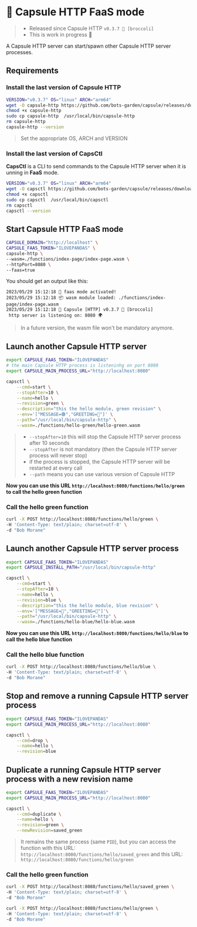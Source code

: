 # 🚀 Capsule HTTP FaaS mode

> - Released since Capsule HTTP `v0.3.7 🥦 [broccoli]`
> - This is work in progress 🚧

A Capsule HTTP server can start/spawn other Capsule HTTP server processes.

## Requirements

### Install the last version of Capsule HTTP

```bash
VERSION="v0.3.7" OS="linux" ARCH="arm64"
wget -O capsule-http https://github.com/bots-garden/capsule/releases/download/${VERSION}/capsule-http-${VERSION}-${OS}-${ARCH}
chmod +x capsule-http
sudo cp capsule-http  /usr/local/bin/capsule-http
rm capsule-http
capsule-http --version
```
> Set the appropriate OS, ARCH and VERSION

### Install the last version of CapsCtl

**CapsCtl** is a CLI to send commands to the Capsule HTTP server when it is unning in **FaaS** mode.

```bash
VERSION="v0.3.7" OS="linux" ARCH="arm64"
wget -O capsctl https://github.com/bots-garden/capsule/releases/download/${VERSION}/capsctl-${VERSION}-${OS}-${ARCH}
chmod +x capsctl
sudo cp capsctl  /usr/local/bin/capsctl
rm capsctl
capsctl --version
```

## Start Capsule HTTP FaaS mode

```bash
CAPSULE_DOMAIN="http://localhost" \
CAPSULE_FAAS_TOKEN="ILOVEPANDAS" \
capsule-http \
--wasm=./functions/index-page/index-page.wasm \
--httpPort=8080 \
--faas=true
```

You should get an output like this:
```
2023/05/29 15:12:18 🚀 faas mode activated!
2023/05/29 15:12:18 📦 wasm module loaded: ./functions/index-page/index-page.wasm
2023/05/29 15:12:18 💊 Capsule [HTTP] v0.3.7 🥦 [broccoli]
 http server is listening on: 8080 🌍
```

> In a future version, the wasm file won't be mandatory anymore.

## Launch another Capsule HTTP server

```bash
export CAPSULE_FAAS_TOKEN="ILOVEPANDAS"
# the main Capsule HTTP process is listeninhg on port 8080
export CAPSULE_MAIN_PROCESS_URL="http://localhost:8080" 

capsctl \
    --cmd=start \
    --stopAfter=10 \
    --name=hello \
    --revision=green \
    --description="this the hello module, green revision" \
    --env='["MESSAGE=🟢","GREETING=🤗"]' \
    --path="/usr/local/bin/capsule-http" \
    --wasm=./functions/hello-green/hello-green.wasm
```
> - `--stopAfter=10` this will stop the Capsule HTTP server process after 10 seconds
> - `--stopAfter` is not mandatory (then the Capsule HTTP server process will never stop)
> - if the process is stopped, the Capsule HTTP server will be restarted at every call
> - `--path` means you can use various version of Capsule HTTP

**Now you can use this URL `http://localhost:8080/functions/hello/green` to call the hello green function**

### Call the hello green function

```bash
curl -X POST http://localhost:8080/functions/hello/green \
-H 'Content-Type: text/plain; charset=utf-8' \
-d "Bob Morane"
```

## Launch another Capsule HTTP server process

```bash
export CAPSULE_FAAS_TOKEN="ILOVEPANDAS"
export CAPSULE_INSTALL_PATH="/usr/local/bin/capsule-http"

capsctl \
    --cmd=start \
    --stopAfter=10 \
    --name=hello \
    --revision=blue \
    --description="this the hello module, blue revision" \
    --env='["MESSAGE=🔵","GREETING=🎉"]'\
    --path="/usr/local/bin/capsule-http" \
    --wasm=./functions/hello-blue/hello-blue.wasm
```

**Now you can use this URL `http://localhost:8080/functions/hello/blue` to call the hello blue function**

### Call the hello blue function

```bash
curl -X POST http://localhost:8080/functions/hello/blue \
-H 'Content-Type: text/plain; charset=utf-8' \
-d "Bob Morane"
```

## Stop and remove a running Capsule HTTP server process

```bash
export CAPSULE_FAAS_TOKEN="ILOVEPANDAS"
export CAPSULE_MAIN_PROCESS_URL="http://localhost:8080"

capsctl \
    --cmd=drop \
    --name=hello \
    --revision=blue
```

## Duplicate a running Capsule HTTP server process with a new revision name

```bash
export CAPSULE_FAAS_TOKEN="ILOVEPANDAS"
export CAPSULE_MAIN_PROCESS_URL="http://localhost:8080" 

capsctl \
    --cmd=duplicate \
    --name=hello \
    --revision=green \
    --newRevision=saved_green
```
> It remains the same process (same `PID`), but you can access the function with this URL: `http://localhost:8080/functions/hello/saved_green` and this URL: `http://localhost:8080/functions/hello/green`

### Call the hello green function

```bash
curl -X POST http://localhost:8080/functions/hello/saved_green \
-H 'Content-Type: text/plain; charset=utf-8' \
-d "Bob Morane"

curl -X POST http://localhost:8080/functions/hello/green \
-H 'Content-Type: text/plain; charset=utf-8' \
-d "Bob Morane"
```

